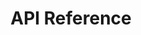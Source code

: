 ---
title: API Reference

language_tabs:
  - cURL
  - Rails
  - php

toc_footers:
  - <a href='#'>Sign Up for a Developer Key</a>
  - <a href='https://github.com/tripit/slate'>Documentation Powered by Slate</a>

includes:
  - introduction
  - authentication
  - convention
  - google_star_rating
  - api/index
  - api/get_answer_set
  - api/get_answer_sets
  - api/post_answer_set
  - api/put_answer_set
  - api/patch_answer_set
  - api/get_choice
  - api/get_client
  - api/get_clients
  - api/post_client
  - api/get_companies
  - api/get_company
  - api/get_language
  - api/get_languages
  - api/get_message
  - api/post_message
  - api/get_question
  - api/get_root_cause
  - api/get_root_causes
  - api/get_survey_language
  - api/get_survey
  - api/get_surveys
  - api/get_stats
  - easy_methods/index
  - easy_methods/post_easy_dispatches
  - easy_methods/post_easy_dispatches_without_validations

search: true
---
